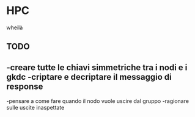 # HPC

wheilà

TODO
------------------------------

-creare tutte le chiavi simmetriche tra i nodi e i gkdc
-criptare e decriptare il messaggio di response
-------
-pensare a come fare quando il nodo vuole uscire dal gruppo
-ragionare sulle uscite inaspettate




